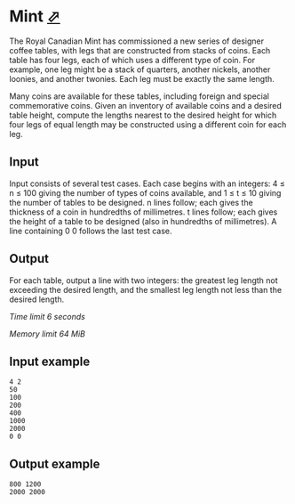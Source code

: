 # Mint [⬀](https://www.e-olymp.com/en/contests/8903/problems/76949)


The Royal Canadian Mint has commissioned a new series of designer coffee tables, with legs that are constructed from stacks of coins. Each table has four legs, each of which uses a different type of coin. For example, one leg might be a stack of quarters, another nickels, another loonies, and another twonies. Each leg must be exactly the same length.

Many coins are available for these tables, including foreign and special commemorative coins. Given an inventory of available coins and a desired table height, compute the lengths nearest to the desired height for which four legs of equal length may be constructed using a different coin for each leg.

## Input

Input consists of several test cases. Each case begins with an integers: 4 ≤ n ≤ 100 giving the number of types of coins available, and 1 ≤ t ≤ 10 giving the number of tables to be designed. n lines follow; each gives the thickness of a coin in hundredths of millimetres. t lines follow; each gives the height of a table to be designed (also in hundredths of millimetres). A line containing 0 0 follows the last test case.

## Output

For each table, output a line with two integers: the greatest leg length not exceeding the desired length, and the smallest leg length not less than the desired length.

*Time limit 6 seconds*

*Memory limit 64 MiB*


## Input example

```
4 2
50
100
200
400
1000
2000
0 0
```

## Output example

```
800 1200
2000 2000
```